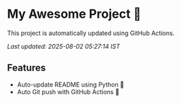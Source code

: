 # My Awesome Project 🚀

This project is automatically updated using GitHub Actions.

_Last updated: 2025-08-02 05:27:14 IST_

## Features
- Auto-update README using Python 🐍
- Auto Git push with GitHub Actions 🤖

